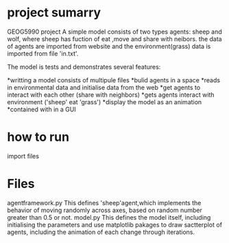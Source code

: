 # project sumarry

GEOG5990 project
A simple model consists of two types agents: sheep and wolf, where sheep has fuction of eat ,move and share with neibors.
the data of agents are imported from website and the environment(grass) data is imported from file 'in.txt'.

The model is tests and demonstrates several features:

*writting a model consists of multipule files
*bulid agents in a space
*reads in environmental data and initialise data from the web
*get agents to interact with each other (share with neighbors)
*gets agents interact with environment ('sheep' eat 'grass')
*display the model as an animation
*contained with in a GUI


# how to run
import files


# Files
agentframework.py This defines 'sheep'agent,which implements the behavior of moving randomly across axes, based on random number greater than 0.5 or not.
model.py This defines the model itself, including initialising the parameters and use matplotlib pakages to draw sactterplot of agents, including the animation of each change through iterations.
